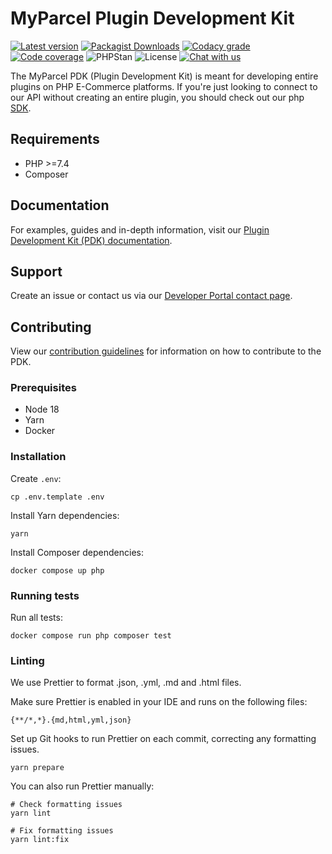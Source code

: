# MyParcel Plugin Development Kit

[![Latest version](https://img.shields.io/github/v/release/myparcelnl/pdk)](https://github.com/myparcelnl/pdk/releases/latest)
[![Packagist Downloads](https://img.shields.io/packagist/dm/myparcelnl/pdk)](https://packagist.org/packages/myparcelnl/pdk)
[![Codacy grade](https://img.shields.io/codacy/grade/c0f99d91962d448287b438b8162fff51)](https://app.codacy.com/gh/myparcelnl/pdk/dashboard)
[![Code coverage](https://img.shields.io/codecov/c/github/myparcelnl/pdk)](https://codecov.io/gh/myparcelnl/pdk)
![PHPStan](https://img.shields.io/badge/dynamic/yaml?url=https%3A%2F%2Fraw.githubusercontent.com%2Fmyparcelnl%2Fpdk%2Fmain%2Fphpstan.neon.dist&query=%24.parameters.level&label=PHPStan%20level&color=brightgreen)
![License](https://img.shields.io/github/license/myparcelnl/pdk)
[![Chat with us](https://img.shields.io/badge/Slack-Chat%20with%20us-white?logo=slack&labelColor=4a154b)](https://join.slack.com/t/myparcel-dev/shared_invite/enQtNDkyNTg3NzA1MjM4LTM0Y2IzNmZlY2NkOWFlNTIyODY5YjFmNGQyYzZjYmQzMzliNDBjYzBkOGMwYzA0ZDYzNmM1NzAzNDY1ZjEzOTM)

The MyParcel PDK (Plugin Development Kit) is meant for developing entire plugins on PHP E-Commerce platforms. If you're just looking to connect to our API without creating an entire plugin, you should check out our php [SDK].

## Requirements

- PHP >=7.4
- Composer

## Documentation

For examples, guides and in-depth information, visit our [Plugin Development Kit (PDK) documentation].

## Support

Create an issue or contact us via our [Developer Portal contact page].

## Contributing

View our [contribution guidelines] for information on how to contribute to the PDK.

### Prerequisites

- Node 18
- Yarn
- Docker

### Installation

Create `.env`:

```shell
cp .env.template .env
```

Install Yarn dependencies:

```shell
yarn
```

Install Composer dependencies:

```shell
docker compose up php
```

### Running tests

Run all tests:

```shell
docker compose run php composer test
```

### Linting

We use Prettier to format .json, .yml, .md and .html files.

Make sure Prettier is enabled in your IDE and runs on the following files:

```text
{**/*,*}.{md,html,yml,json}
```

Set up Git hooks to run Prettier on each commit, correcting any formatting issues.

```shell
yarn prepare
```

You can also run Prettier manually:

```shell
# Check formatting issues
yarn lint

# Fix formatting issues
yarn lint:fix
```

[Developer Portal contact page]: https://developer.myparcel.nl/contact.html
[Developer Portal]: https://developer.myparcel.nl
[SDK]: https://github.com/myparcelnl/sdk
[contribution guidelines]: https://github.com/myparcelnl/developer/blob/main/DEVELOPERS.md
[Plugin Development Kit (PDK) documentation]: https://developer.myparcel.nl/documentation/52.pdk/
